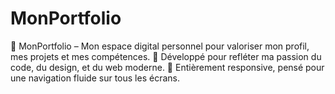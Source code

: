 # MonPortfolio
💼 MonPortfolio – Mon espace digital personnel pour valoriser mon profil, mes projets et mes compétences. 🚀 Développé pour refléter ma passion du code, du design, et du web moderne. 📱 Entièrement responsive, pensé pour une navigation fluide sur tous les écrans.
